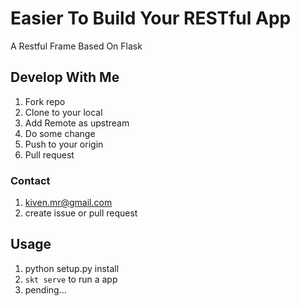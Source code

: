 # Easier To Build Your RESTful App
A Restful Frame Based On Flask

## Develop With Me
1. Fork repo
2. Clone to your local
3. Add Remote as upstream
4. Do some change
5. Push to your origin
6. Pull request

### Contact
1. kiven.mr@gmail.com
2. create issue or pull request

## Usage
1. python setup.py install
2. `skt serve` to run a app
3. pending...
